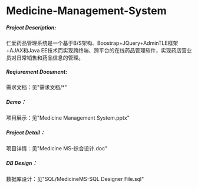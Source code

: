 # Medicine-Management-System
##### Project Description:
仁爱药品管理系统是一个基于B/S架构、Boostrap+JQuery+AdminTLE框架+AJAX和Java EE技术而实现跨终端、跨平台的在线药品管理软件，实现药店营业员对日常销售和药品信息的管理。

##### Reqiurement Document:
需求文档：见"需求文档/*"

##### Demo：
项目展示：见"Medicine Management System.pptx"

##### Project Detail：
项目详情：见"Medicine MS-综合设计.doc"

##### DB Design：
数据库设计：见"SQL/MedicineMS-SQL Designer File.sql"
